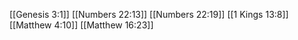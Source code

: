[[Genesis 3:1]]
[[Numbers 22:13]]
[[Numbers 22:19]]
[[1 Kings 13:8]]
[[Matthew 4:10]]
[[Matthew 16:23]]

